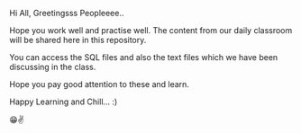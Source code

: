 Hi All, Greetingsss  Peopleeee..

Hope you work well and practise well. The content from our daily classroom will be shared here in this repository.

You can access the SQL files and also the text files which we have been discussing in the class.

Hope you pay good attention to these and learn.

Happy Learning and Chill... :)

😁✌️
